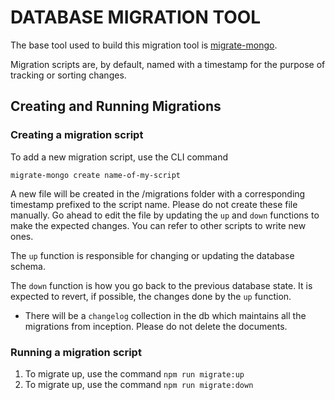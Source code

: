 # DATABASE MIGRATION TOOL

The base tool used to build this migration tool is [migrate-mongo](https://www.npmjs.com/package/migrate-mongo).

Migration scripts are, by default, named with a timestamp for the purpose of tracking or sorting changes.

## Creating and Running Migrations

### Creating a migration script

To add a new migration script, use the CLI command

`migrate-mongo create name-of-my-script`

A new file will be created in the /migrations folder with a corresponding timestamp prefixed to the script name. Please do not create these file manually. Go ahead to edit the file by updating the `up` and `down` functions to make the expected changes. You can refer to other scripts to write new ones.

The `up` function is responsible for changing or updating the database schema.

The `down` function is how you go back to the previous database state. It is expected to revert, if possible, the changes done by the `up` function.

- There will be a `changelog` collection in the db which maintains all the migrations from inception. Please do not delete the documents.

### Running a migration script

1. To migrate up, use the command
   `npm run migrate:up`
2. To migrate up, use the command
   `npm run migrate:down`
